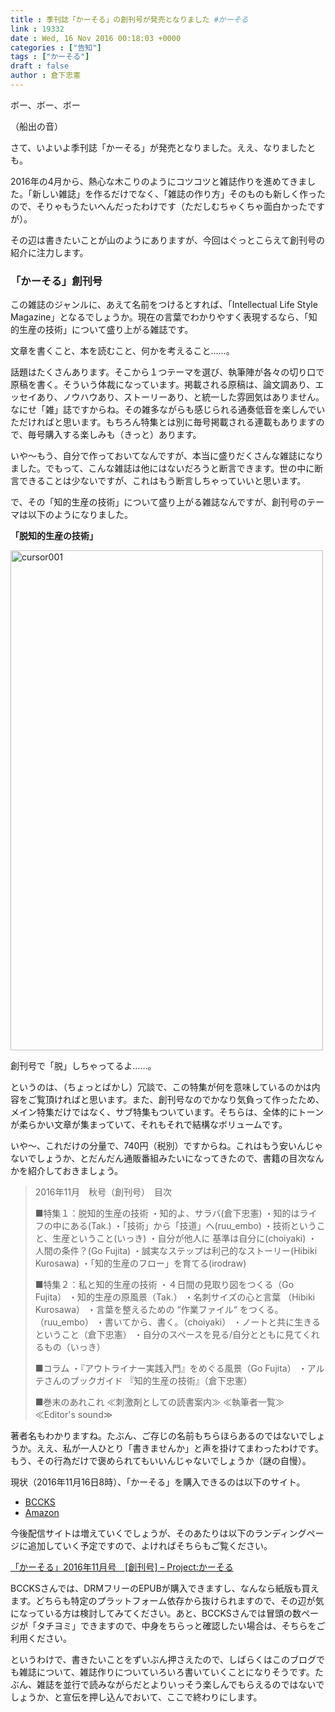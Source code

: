 ```yaml
---
title : 季刊誌「かーそる」の創刊号が発売となりました #かーそる
link : 19332
date : Wed, 16 Nov 2016 00:18:03 +0000
categories : ["告知"]
tags : ["かーそる"]
draft : false
author : 倉下忠憲
---
```


ボー、ボー、ボー

（船出の音）

さて、いよいよ季刊誌「かーそる」が発売となりました。ええ、なりましたとも。

2016年の4月から、熱心な木こりのようにコツコツと雑誌作りを進めてきました。「新しい雑誌」を作るだけでなく、「雑誌の作り方」そのものも新しく作ったので、そりゃもうたいへんだったわけです（ただしむちゃくちゃ面白かったですが）。

その辺は書きたいことが山のようにありますが、今回はぐっとこらえて創刊号の紹介に注力します。

<h3>「かーそる」創刊号</h3>

この雑誌のジャンルに、あえて名前をつけるとすれば、「Intellectual Life Style Magazine」となるでしょうか。現在の言葉でわかりやすく表現するなら、「知的生産の技術」について盛り上がる雑誌です。

文章を書くこと、本を読むこと、何かを考えること……。

話題はたくさんあります。そこから１つテーマを選び、執筆陣が各々の切り口で原稿を書く。そういう体裁になっています。掲載される原稿は、論文調あり、エッセイあり、ノウハウあり、ストーリーあり、と統一した雰囲気はありません。なにせ「雑」誌ですからね。その雑多ながらも感じられる通奏低音を楽しんでいただければと思います。もちろん特集とは別に毎号掲載される連載もありますので、毎号購入する楽しみも（きっと）あります。

いや〜もう、自分で作っておいてなんですが、本当に盛りだくさんな雑誌になりました。でもって、こんな雑誌は他にはないだろうと断言できます。世の中に断言できることは少ないですが、これはもう断言しちゃっていいと思います。

で、その「知的生産の技術」について盛り上がる雑誌なんですが、創刊号のテーマは以下のようになりました。

<strong>「脱知的生産の技術」</strong>

<a href="https://rashita.net/blog/?attachment_id=19333" rel="attachment wp-att-19333"><img src="https://rashita.net/blog/wp-content/uploads/2016/11/cursor001-500x800.jpg" alt="cursor001" width="500" height="800" class="alignnone size-medium wp-image-19333" /></a>



創刊号で「脱」しちゃってるよ……。

というのは、（ちょっとばかし）冗談で、この特集が何を意味しているのかは内容をご覧頂ければと思います。また、創刊号なのでかなり気負って作ったため、メイン特集だけではなく、サブ特集もついています。そちらは、全体的にトーンが柔らかい文章が集まっていて、それもそれで結構なボリュームです。

いや〜、これだけの分量で、740円（税別）ですからね。これはもう安いんじゃないでしょうか、とだんだん通販番組みたいになってきたので、書籍の目次なんかを紹介しておきましょう。



<blockquote>
2016年11月　秋号（創刊号）　目次

■特集１：脱知的生産の技術
・知的よ、サラバ(倉下忠憲)
・知的はライフの中にある(Tak.)
・「技術」から「技道」へ(ruu_embo)
・技術ということ、生産ということ(いっき)
・自分が他人に 基準は自分に(choiyaki)
・人間の条件？(Go Fujita)
・誠実なステップは利己的なストーリー(Hibiki Kurosawa)
・「知的生産のフロー」を育てる(irodraw)

■特集２：私と知的生産の技術
・４日間の見取り図をつくる（Go Fujita）
・知的生産の原風景（Tak.）
・名刺サイズの心と言葉 （Hibiki Kurosawa）
・言葉を整えるための “作業ファイル“ をつくる。（ruu_embo）
・書いてから、書く。（choiyaki）
・ノートと共に生きるということ（倉下忠憲）
・自分のスペースを見る/自分とともに見てくれるもの（いっき）

■コラム
・『アウトライナー実践入門』をめぐる風景（Go Fujita）
・アルテさんのブックガイド 『知的生産の技術』（倉下忠憲）

■巻末のあれこれ
≪刺激剤としての読書案内≫
≪執筆者一覧≫
≪Editor's sound≫
</blockquote>

著者名もわかりますね。たぶん、ご存じの名前もちらほらあるのではないでしょうか。ええ、私が一人ひとり「書きませんか」と声を掛けてまわったわけです。もう、その行為だけで褒められてもいいんじゃないでしょうか（謎の自慢）。

現状（2016年11月16日8時）、「かーそる」を購入できるのは以下のサイト。

<ul>
<li><a href="http://bccks.jp/bcck/146443/info">BCCKS</a></li>
<li><a href="http://www.amazon.co.jp/exec/obidos/ASIN/B01MYMT67Y/rashita1000-22/ref=nosim/" name="amazletlink" target="_blank">Amazon</a></li>
</ul>

今後配信サイトは増えていくでしょうが、そのあたりは以下のランディングページに追加していく予定ですので、よければそちらもご覧ください。

<a href="http://honkure.net/cursor/?page_id=217">「かーそる」2016年11月号　[創刊号] – Project:かーそる</a>

BCCKSさんでは、DRMフリーのEPUBが購入できますし、なんなら紙版も買えます。どちらも特定のプラットフォーム依存から抜けられますので、その辺が気になっている方は検討してみてください。あと、BCCKSさんでは冒頭の数ページが「タチヨミ」できますので、中身をちらっと確認したい場合は、そちらをご利用ください。

というわけで、書きたいことをずいぶん押さえたので、しばらくはこのブログでも雑誌について、雑誌作りについていろいろ書いていくことになりそうです。たぶん、雑誌を並行で読みながらだとよりいっそう楽しんでもらえるのではないでしょうか、と宣伝を押し込んでおいて、ここで終わりにします。

